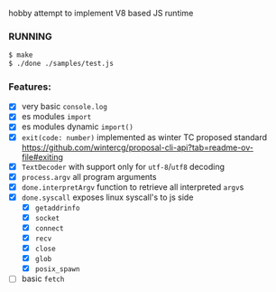 hobby attempt to implement V8 based JS runtime

### RUNNING

```bash
$ make
$ ./done ./samples/test.js
```

### Features:

- [x] very basic `console.log`
- [x] es modules `import`
- [x] es modules dynamic `import()`
- [x] `exit(code: number)` implemented as winter TC proposed standard https://github.com/wintercg/proposal-cli-api?tab=readme-ov-file#exiting
- [x] `TextDecoder` with support only for `utf-8`/`utf8` decoding
- [x] `process.argv` all program arguments
- [x] `done.interpretArgv` function to retrieve all interpreted `argv`s
- [x] `done.syscall` exposes linux syscall's to js side
  - [x] `getaddrinfo`
  - [x] `socket`
  - [x] `connect`
  - [x] `recv`
  - [x] `close`
  - [x] `glob`
  - [x] `posix_spawn`
- [ ] basic `fetch`
